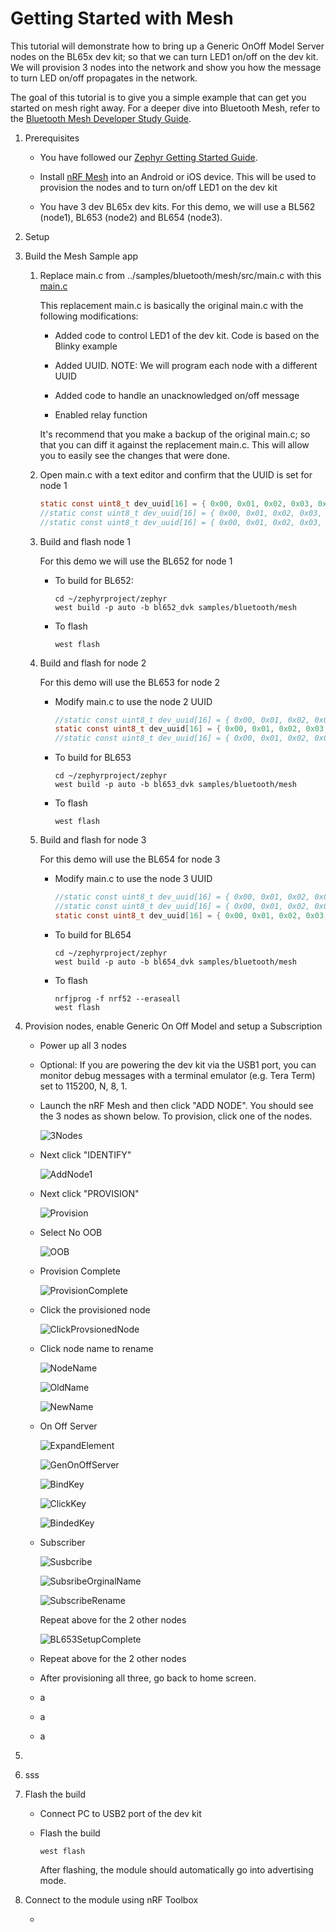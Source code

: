 # Getting Started with Mesh

This tutorial will demonstrate how to bring up a Generic OnOff Model Server nodes on the BL65x dev kit; so that we can turn LED1 on/off on the dev kit. We will provision 3 nodes into the network and show you how the message to turn LED on/off propagates in the network.

The goal of this tutorial is to give you a simple example that can get you started on mesh right away. For a deeper dive into Bluetooth Mesh,  refer to the [Bluetooth Mesh Developer Study Guide](https://www.bluetooth.com/blog/bluetooth-mesh-developer-study-guide-v2-0/). 



1. Prerequisites

   - You have followed our [Zephyr Getting Started Guide](ubuntu.md).

   - Install [nRF Mesh](https://www.nordicsemi.com/Software-and-tools/Development-Tools/nRF-Mesh) into an Android or iOS device. This will be used to provision the nodes and to turn on/off LED1 on the dev kit

   - You have 3 dev BL65x dev kits. For this demo, we will use a BL562 (node1), BL653 (node2) and BL654 (node3).

     

2. Setup

   

3. Build the Mesh Sample app

   1. Replace main.c from ../samples/bluetooth/mesh/src/main.c with this [main.c](../src/mesh/main.c)

      This replacement main.c is basically the original main.c with the following modifications:

      - Added code to control LED1 of the dev kit. Code is based on the Blinky example

      - Added UUID. NOTE: We will program each node with a different UUID

      - Added code to handle an unacknowledged on/off message
      - Enabled relay function

      It's recommend that you make a backup of the original main.c; so that you can diff it against the replacement main.c. This will allow you to easily see the changes that were done.

   2. Open main.c with a text editor and confirm that the UUID is set for node 1

      ```c
      static const uint8_t dev_uuid[16] = { 0x00, 0x01, 0x02, 0x03, 0x04, 0x05, 0x06, 0x07, 0x08,0x09, 0x0A, 0x0B, 0x0C, 0x0D, 0x0E, 0x01 }; //use for node 1
      //static const uint8_t dev_uuid[16] = { 0x00, 0x01, 0x02, 0x03, 0x04, 0x05, 0x06, 0x07, 0x08,0x09, 0x0A, 0x0B, 0x0C, 0x0D, 0x0E, 0x02 }; //use for node 2
      //static const uint8_t dev_uuid[16] = { 0x00, 0x01, 0x02, 0x03, 0x04, 0x05, 0x06, 0x07, 0x08,0x09, 0x0A, 0x0B, 0x0C, 0x0D, 0x0E, 0x03 }; //use for node 3
      ```

      

   3. Build and flash node 1

      For this demo we will use the BL652 for node 1

      - To build for BL652:

        ```
        cd ~/zephyrproject/zephyr
        west build -p auto -b bl652_dvk samples/bluetooth/mesh 
        ```

      - To flash

        ```
        west flash
        ```

        

   4. Build and flash for node 2

      For this demo will use the BL653 for node 2

      - Modify main.c to use the node 2 UUID

        ```c
        //static const uint8_t dev_uuid[16] = { 0x00, 0x01, 0x02, 0x03, 0x04, 0x05, 0x06, 0x07, 0x08,0x09, 0x0A, 0x0B, 0x0C, 0x0D, 0x0E, 0x01 }; //use for node 1
        static const uint8_t dev_uuid[16] = { 0x00, 0x01, 0x02, 0x03, 0x04, 0x05, 0x06, 0x07, 0x08,0x09, 0x0A, 0x0B, 0x0C, 0x0D, 0x0E, 0x02 }; //use for node 2
        //static const uint8_t dev_uuid[16] = { 0x00, 0x01, 0x02, 0x03, 0x04, 0x05, 0x06, 0x07, 0x08,0x09, 0x0A, 0x0B, 0x0C, 0x0D, 0x0E, 0x03 }; //use for node 3
        ```

        

      - To build for BL653

        ```
        cd ~/zephyrproject/zephyr
        west build -p auto -b bl653_dvk samples/bluetooth/mesh 
        ```

      - To flash

        ```
        west flash
        ```

   5. Build and flash for node 3

      For this demo will use the BL654 for node 3

      - Modify main.c to use the node 3 UUID

        ```c
        //static const uint8_t dev_uuid[16] = { 0x00, 0x01, 0x02, 0x03, 0x04, 0x05, 0x06, 0x07, 0x08,0x09, 0x0A, 0x0B, 0x0C, 0x0D, 0x0E, 0x01 }; //use for node 1
        //static const uint8_t dev_uuid[16] = { 0x00, 0x01, 0x02, 0x03, 0x04, 0x05, 0x06, 0x07, 0x08,0x09, 0x0A, 0x0B, 0x0C, 0x0D, 0x0E, 0x02 }; //use for node 2
        static const uint8_t dev_uuid[16] = { 0x00, 0x01, 0x02, 0x03, 0x04, 0x05, 0x06, 0x07, 0x08,0x09, 0x0A, 0x0B, 0x0C, 0x0D, 0x0E, 0x03 }; //use for node 3
        ```

        

      - To build for BL654

        ```
        cd ~/zephyrproject/zephyr
        west build -p auto -b bl654_dvk samples/bluetooth/mesh 
        ```

      - To flash

        ```
        nrfjprog -f nrf52 --eraseall
        west flash
        ```

   

4. Provision nodes, enable Generic On Off Model  and setup a Subscription

   - Power up all 3 nodes
   
   - Optional: If you are powering the dev kit via the USB1 port, you can monitor debug messages with a terminal emulator (e.g. Tera Term) set to 115200, N, 8, 1. 
   
   - Launch the nRF Mesh and then click "ADD NODE". You should see the 3 nodes as shown below. To provision, click one of the nodes.
   
     ![3Nodes](../images/mesh/3Nodes.png)
   
     
   
   - Next click "IDENTIFY"
   
     ![AddNode1](../images/mesh/AddNode1.png)
   
   - Next click "PROVISION"
   
     ![Provision](../images/mesh/Provision.png)
   
   - Select No OOB
   
     ![OOB](../images/mesh/OOB.png)
   
   - Provision Complete
   
     ![ProvisionComplete](../images/mesh/ProvisionComplete.png)
   
   - Click the provisioned node
   
     ![ClickProvsionedNode](../images/mesh/ClickProvsionedNode.png)
   
   - Click node name to rename
   
     ![NodeName](../images/mesh/NodeName.png)
   
     
   
     ![OldName](../images/mesh/OldName.png)
   
     
   
     ![NewName](../images/mesh/NewName.png)
   
     
   
   - On Off Server
   
     ![ExpandElement](../images/mesh/ExpandElement.png)
   
     ![GenOnOffServer](../images/mesh/GenOnOffServer.png)
   
     ![BindKey](../images/mesh/BindKey.png)
   
     ![ClickKey](../images/mesh/ClickKey.png)
   
     ![BindedKey](../images/mesh/BindedKey.png)
   
     
   
   - Subscriber
   
     ![Susbcribe](../images/mesh/Susbcribe.png)
   
     ![SubsribeOrginalName](../images/mesh/SubsribeOrginalName.png)
   
     ![SubscribeRename](../images/mesh/SubscribeRename.png)
   
     Repeat above for the 2 other nodes
   
     ![BL653SetupComplete](C:\GitHub\Test\images\mesh\BL653SetupComplete.png)
   
   - Repeat above for the 2 other nodes
   
   - After provisioning all three, go back to home screen.
   
   - a
   
   - a
   
   - a



5. 

6. sss

7. Flash the build

   - Connect PC to USB2 port of the dev kit

   - Flash the build

     ```
     west flash
     ```

     After flashing, the module should automatically go into advertising mode.

     

8. Connect to the module using nRF Toolbox

   - 

